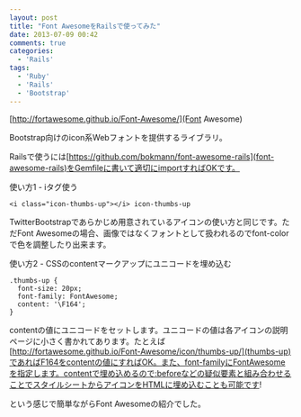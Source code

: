 ```yaml
---
layout: post
title: "Font AwesomeをRailsで使ってみた"
date: 2013-07-09 00:42
comments: true
categories: 
  - 'Rails'
tags:
  - 'Ruby'
  - 'Rails'
  - 'Bootstrap'
---
```


[http://fortawesome.github.io/Font-Awesome/](Font Awesome)

Bootstrap向けのicon系Webフォントを提供するライブラリ。

Railsで使うには[https://github.com/bokmann/font-awesome-rails](font-awesome-rails)をGemfileに書いて適切にimportすればOKです。

使い方1 - iタグ使う

    <i class="icon-thumbs-up"></i> icon-thumbs-up

TwitterBootstrapであらかじめ用意されているアイコンの使い方と同じです。ただFont Awesomeの場合、画像ではなくフォントとして扱われるのでfont-colorで色を調整したり出来ます。

使い方2 - CSSのcontentマークアップにユニコードを埋め込む

    .thumbs-up {
      font-size: 20px;
      font-family: FontAwesome;
      content: '\F164';
    }

contentの値にユニコードをセットします。ユニコードの値は各アイコンの説明ページに小さく書かれてあります。たとえば[http://fortawesome.github.io/Font-Awesome/icon/thumbs-up/](thumbs-up)であればF164をcontentの値にすればOK。また、font-familyにFontAwesomeを指定します。contentで埋め込めるので:beforeなどの疑似要素と組み合わせることでスタイルシートからアイコンをHTMLに埋め込むことも可能です!

という感じで簡単ながらFont Awesomeの紹介でした。
